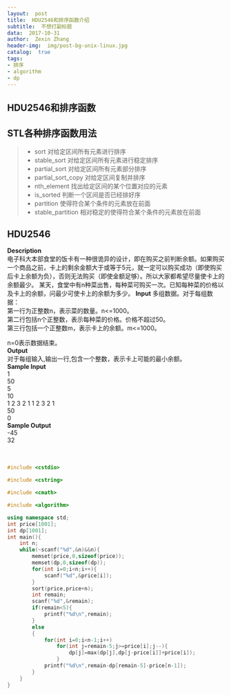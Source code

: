 ```yaml
---
layout:  post
title:  HDU2546和排序函数介绍
subtitle:  不想打副标题
data:  2017-10-31
author:  Zexin Zhang
header-img:  img/post-bg-unix-linux.jpg
catalog:  true
tags:
- 排序
- algorithm
- dp
---
```

## **HDU2546和排序函数**<br>


## STL各种排序函数用法<br>
>* sort	对给定区间所有元素进行排序
>* stable_sort	对给定区间所有元素进行稳定排序
>* partial_sort	对给定区间所有元素部分排序
>* partial_sort_copy	对给定区间复制并排序
>* nth_element	找出给定区间的某个位置对应的元素
>* is_sorted	判断一个区间是否已经排好序
>* partition	使得符合某个条件的元素放在前面
>* stable_partition	相对稳定的使得符合某个条件的元素放在前面


## HDU2546
**Description**<br>
电子科大本部食堂的饭卡有一种很诡异的设计，即在购买之前判断余额。如果购买一个商品之前，卡上的剩余金额大于或等于5元，就一定可以购买成功（即使购买后卡上余额为负），否则无法购买（即使金额足够）。所以大家都希望尽量使卡上的余额最少。 
某天，食堂中有n种菜出售，每种菜可购买一次。已知每种菜的价格以及卡上的余额，问最少可使卡上的余额为多少。 
**Input**
多组数据。对于每组数据： <br>
第一行为正整数n，表示菜的数量。n<=1000。 <br>
第二行包括n个正整数，表示每种菜的价格。价格不超过50。 <br>
第三行包括一个正整数m，表示卡上的余额。m<=1000。 <br>

n=0表示数据结束。 <br>
**Output**<br>
对于每组输入,输出一行,包含一个整数，表示卡上可能的最小余额。<br>
**Sample Input**<br>
1<br>
50<br>
5<br>
10<br>
1 2 3 2 1 1 2 3 2 1<br>
50<br>
0<br>
**Sample Output**<br>
-45<br>
32<br><br><br>
```c++
#include <cstdio>

#include <cstring>

#include <cmath>

#include <algorithm>

using namespace std;
int price[1001];
int dp[1001];
int main(){
    int n;
    while(~scanf("%d",&n)&&n){
        memset(price,0,sizeof(price));
        memset(dp,0,sizeof(dp));
        for(int i=0;i<n;i++){
            scanf("%d",&price[i]);
        }
        sort(price,price+n);
        int remain;
        scanf("%d",&remain);
        if(remain<5){
            printf("%d\n",remain);
        }
        else 
        {
            for(int i=0;i<n-1;i++)
                for(int j=remain-5;j>=price[i];j--){
                    dp[j]=max(dp[j],dp[j-price[i]]+price[i]);
                }
            printf("%d\n",remain-dp[remain-5]-price[n-1]);
        }
    }
}
```
